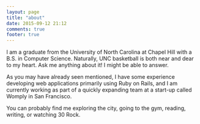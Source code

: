 ```yaml
---
layout: page
title: "about"
date: 2015-09-12 21:12
comments: true
footer: true
---
```


<p>
  I am a graduate from the University of North Carolina at Chapel Hill with a B.S. in Computer Science.
  Naturally, UNC basketball is both near and dear to my heart. Ask me anything about it! I might be able to answer.
</p>

<p>
  As you may have already seen mentioned, I have some experience developing web applications primarily using Ruby on Rails,
  and I am currently working as part of a quickly expanding team at a start-up called Womply in San Francisco.
</p>

<p>
  You can probably find me exploring the city, going to the gym, reading, writing, or watching 30 Rock.
</p>

